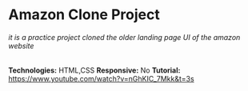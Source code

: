 <h1>Amazon Clone Project</h1>
<h6>it is a practice project cloned the older landing page UI of the amazon website</h6>

<b>Technologies:</b> HTML,CSS
<b>Responsive:</b> No
<b>Tutorial:</b> https://www.youtube.com/watch?v=nGhKIC_7Mkk&t=3s
